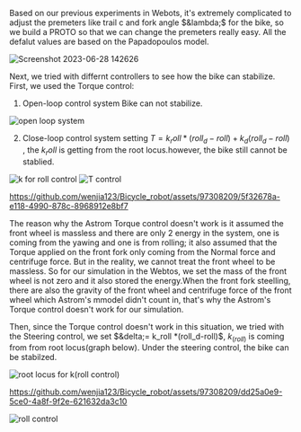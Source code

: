 Based on our previous experiments in Webots, it's extremely complicated to adjust the premeters like trail c and fork angle $&lambda;$ for the bike, so we build a PROTO so that we can change the premeters really easy. All the defalut values are based on the Papadopoulos model.



![Screenshot 2023-06-28 142626](https://github.com/wenjia123/Bicycle_robot/assets/97308209/474cf359-0828-4b3d-922e-3e29746008ba)

Next, we tried with differnt controllers to see how the bike can stabilize. First, we used the Torque control: 

1. Open-loop control system Bike can not stabilize.

![open loop system ](https://github.com/wenjia123/Bicycle_robot/assets/97308209/858210c1-f55f-4125-baaa-e92e0a36377e)

2. Close-loop control system
setting $T=k_roll*(roll_d-roll)+k_d(roll_d-roll)$ , the $k_roll$ is getting from the root locus.however, the bike still cannot be stablied. 




![k for roll control](https://github.com/wenjia123/Bicycle_robot/assets/97308209/c630cd6d-f420-4b79-82a8-070283c4a1f9)
![T control](https://github.com/wenjia123/Bicycle_robot/assets/97308209/6d19a955-0e59-4de9-8e17-933082c4d438)

https://github.com/wenjia123/Bicycle_robot/assets/97308209/5f32678a-e118-4990-878c-8968912e8bf7




The reason why the Astrom Torque control doesn't work is  it assumed the front wheel is massless and  there are only 2 energy in the system, one is coming from the yawing and one is from rolling; it also assumed that the Torque applied on the front fork only coming from the Normal force and centrifuge force. But in the reality, we cannot treat the front wheel to be massless. So for our simulation in the Webtos, we set the mass of the front wheel is not zero and it also stored the energy.When the front fork steelling, there are also the gravity of the front wheel and centrifuge force of the front wheel which Astrom's mmodel didn't count in, that's why the Astrom's Torque control doesn't work for our simulation. 



Then, since the Torque control doesn't work in this situation, we tried with the Steering control, we set $&delta;= k_roll *(roll_d-roll)$, $k_(roll)$ is coming from from root locus(graph below). Under the steering control, the bike can be stabilzed.


![root locus for k(roll control)](https://github.com/wenjia123/Bicycle_robot/assets/97308209/24631400-82b9-4227-b974-7c4f402e27f1)

https://github.com/wenjia123/Bicycle_robot/assets/97308209/dd25a0e9-5ce0-4a8f-9f2e-621632da3c10

![roll control](https://github.com/wenjia123/Bicycle_robot/assets/97308209/7d7eafb6-8c94-477d-a160-8738bda8e6be)

